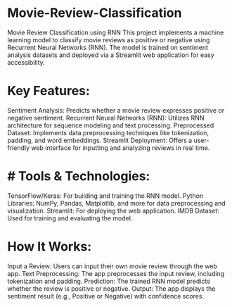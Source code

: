 # Movie-Review-Classification

Movie Review Classification using RNN
This project implements a machine learning model to classify movie reviews as positive or negative using Recurrent Neural Networks (RNN). The model is trained on sentiment analysis datasets and deployed via a Streamlit web application for easy accessibility.

# Key Features:
Sentiment Analysis: Predicts whether a movie review expresses positive or negative sentiment.
Recurrent Neural Networks (RNN): Utilizes RNN architecture for sequence modeling and text processing.
Preprocessed Dataset: Implements data preprocessing techniques like tokenization, padding, and word embeddings.
Streamlit Deployment: Offers a user-friendly web interface for inputting and analyzing reviews in real time.

# # Tools & Technologies:
TensorFlow/Keras: For building and training the RNN model.
Python Libraries: NumPy, Pandas, Matplotlib, and more for data preprocessing and visualization.
Streamlit: For deploying the web application.
IMDB Dataset: Used for training and evaluating the model.

# How It Works:
Input a Review: Users can input their own movie review through the web app.
Text Preprocessing: The app preprocesses the input review, including tokenization and padding.
Prediction: The trained RNN model predicts whether the review is positive or negative.
Output: The app displays the sentiment result (e.g., Positive or Negative) with confidence scores.
